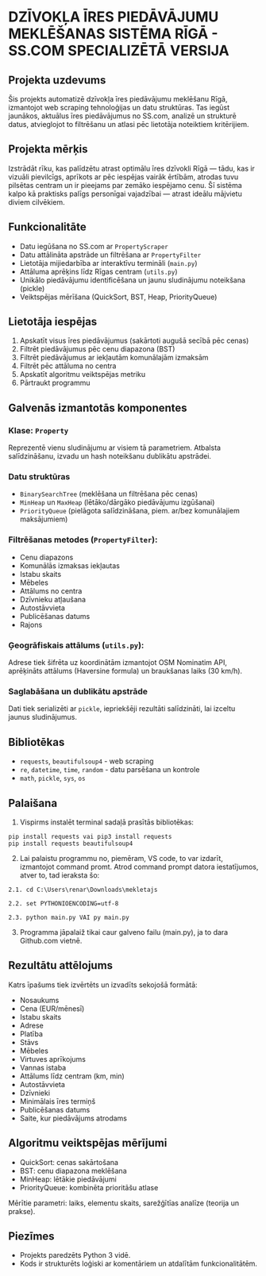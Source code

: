 # DZĪVOKĻA ĪRES PIEDĀVĀJUMU MEKLĒŠANAS SISTĒMA RĪGĀ - SS.COM SPECIALIZĒTĀ VERSIJA

## Projekta uzdevums

Šis projekts automatizē dzīvokļa īres piedāvājumu meklēšanu Rīgā, izmantojot web scraping tehnoloģijas un datu struktūras. Tas iegūst jaunākos, aktuālus īres piedāvājumus no SS.com, analizē un strukturē datus, atvieglojot to filtrēšanu un atlasi pēc lietotāja noteiktiem kritērijiem.

## Projekta mērķis

Izstrādāt rīku, kas palīdzētu atrast optimālu īres dzīvokli Rīgā — tādu, kas ir vizuāli pievilcīgs, aprīkots ar pēc iespējas vairāk ērtībām, atrodas tuvu pilsētas centram un ir pieejams par zemāko iespējamo cenu. Šī sistēma kalpo kā praktisks palīgs personīgai vajadzībai — atrast ideālu mājvietu diviem cilvēkiem.

## Funkcionalitāte

* Datu iegūšana no SS.com ar `PropertyScraper`
* Datu attālināta apstrāde un filtrēšana ar `PropertyFilter`
* Lietotāja mijiedarbība ar interaktīvu termināli (`main.py`)
* Attāluma aprēķins līdz Rīgas centram (`utils.py`)
* Unikālo piedāvājumu identificēšana un jaunu sludinājumu noteikšana (pickle)
* Veiktspējas mērīšana (QuickSort, BST, Heap, PriorityQueue)

## Lietotāja iespējas

1. Apskatīt visus īres piedāvājumus (sakārtoti augušā secībā pēc cenas)
2. Filtrēt piedāvājumus pēc cenu diapazona (BST)
3. Filtrēt piedāvājumus ar iekļautām komunālajām izmaksām
4. Filtrēt pēc attāluma no centra
5. Apskatīt algoritmu veiktspējas metriku
6. Pārtraukt programmu

## Galvenās izmantotās komponentes

### Klase: `Property`

Reprezentē vienu sludinājumu ar visiem tā parametriem. Atbalsta salīdzināšanu, izvadu un hash noteikšanu dublikātu apstrādei.

### Datu struktūras

* `BinarySearchTree` (meklēšana un filtrēšana pēc cenas)
* `MinHeap` un `MaxHeap` (lētāko/dārgāko piedāvājumu izgūšanai)
* `PriorityQueue` (pielāgota salīdzināšana, piem. ar/bez komunālajiem maksājumiem)

### Filtrēšanas metodes (`PropertyFilter`):

* Cenu diapazons
* Komunālās izmaksas iekļautas
* Istabu skaits
* Mēbeles
* Attālums no centra
* Dzīvnieku atļaušana
* Autostāvvieta
* Publicēšanas datums
* Rajons

### Ģeogrāfiskais attālums (`utils.py`):

Adrese tiek šifrēta uz koordinātām izmantojot OSM Nominatim API, aprēķināts attālums (Haversine formula) un braukšanas laiks (30 km/h).

### Saglabāšana un dublikātu apstrāde

Dati tiek serializēti ar `pickle`, iepriekšēji rezultāti salīdzināti, lai izceltu jaunus sludinājumus.

## Bibliotēkas

* `requests`, `beautifulsoup4` - web scraping
* `re`, `datetime`, `time`, `random` - datu parsēšana un kontrole
* `math`, `pickle`, `sys`, `os`

## Palaišana

1. Vispirms instalēt terminal sadaļā prasītās bibliotēkas:

```
pip install requests vai pip3 install requests
pip install requests beautifulsoup4
```

2. Lai palaistu programmu no, piemēram, VS code, to var izdarīt, izmantojot command promt. Atrod command prompt datora iestatījumos, atver to, tad ieraksta šo:

```
2.1. cd C:\Users\renar\Downloads\mekletajs

2.2. set PYTHONIOENCODING=utf-8

2.3. python main.py VAI py main.py
```
3. Programma jāpalaiž tikai caur galveno failu (main.py), ja to dara Github.com vietnē.

## Rezultātu attēlojums

Katrs īpašums tiek izvērtēts un izvadīts sekojošā formātā:

* Nosaukums
* Cena (EUR/mēnesī)
* Istabu skaits
* Adrese
* Platība
* Stāvs
* Mēbeles
* Virtuves aprīkojums
* Vannas istaba
* Attālums līdz centram (km, min)
* Autostāvvieta
* Dzīvnieki
* Minimālais īres termiņš
* Publicēšanas datums
* Saite, kur piedāvājums atrodams

## Algoritmu veiktspējas mērījumi

* QuickSort: cenas sakārtošana
* BST: cenu diapazona meklēšana
* MinHeap: lētākie piedāvājumi
* PriorityQueue: kombinēta prioritāšu atlase

Mērītie parametri: laiks, elementu skaits, sarežģītīas analīze (teorija un prakse).

## Piezīmes

* Projekts paredzēts Python 3 vidē.
* Kods ir strukturēts loģiski ar komentāriem un atdalītām funkcionalitātēm.
